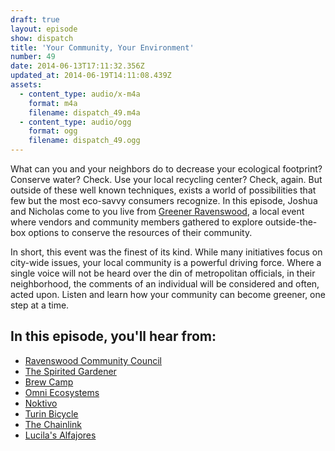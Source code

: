 ```yaml
---
draft: true
layout: episode
show: dispatch
title: 'Your Community, Your Environment'
number: 49
date: 2014-06-13T17:11:32.356Z
updated_at: 2014-06-19T14:11:08.439Z
assets:
  - content_type: audio/x-m4a
    format: m4a
    filename: dispatch_49.m4a
  - content_type: audio/ogg
    format: ogg
    filename: dispatch_49.ogg
---
```

What can you and your neighbors do to decrease your ecological footprint? Conserve water? Check. Use your local recycling center? Check, again. But outside of these well known techniques, exists a world of possibilities that few but the most eco-savvy consumers recognize. In this episode, Joshua and Nicholas come to you live from [Greener Ravenswood](http://ravenswoodchicago.org), a local event where vendors and community members gathered to explore outside-the-box options to conserve the resources of their community.

In short, this event was the finest of its kind. While many initiatives focus on city-wide issues, your local community is a powerful driving force. Where a single voice will not be heard over the din of metropolitan officials, in their neighborhood, the comments of an individual will be considered and often, acted upon. Listen and learn how your community can become greener, one step at a time. 

## In this episode, you'll hear from:

* [Ravenswood Community Council](http://ravenswoodchicago.org)
* [The Spirited Gardener](http://www.spiritedgardener.com)
* [Brew Camp](http://brewcamp.com)
* [Omni Ecosystems](http://www.omni-ecosystems.com)
* [Noktivo](http://www.noktivo.com)
* [Turin Bicycle](http://www.turinbicycle.com)
* [The Chainlink](http://www.thechainlink.org)
* [Lucila's Alfajores](https://www.lucilashomemade.com)